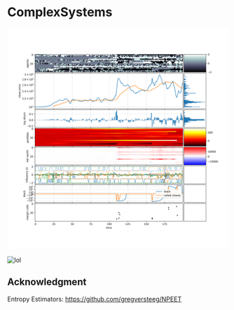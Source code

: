 # ComplexSystems

![complex](img/tmp.png)

![lol](img/C_.gif)



## Acknowledgment

Entropy Estimators: https://github.com/gregversteeg/NPEET
